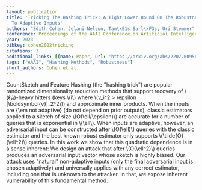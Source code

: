 ```yaml
---
layout: publication
title: 'Tricking The Hashing Trick: A Tight Lower Bound On The Robustness Of Countsketch
  To Adaptive Inputs'
authors: "Edith Cohen, Jelani Nelson, Tam\xE1s Sarl\xF3s, Uri Stemmer"
conference: Proceedings of the AAAI Conference on Artificial Intelligence
year: 2023
bibkey: cohen2022tricking
citations: 3
additional_links: [{name: Paper, url: 'https://arxiv.org/abs/2207.00956'}]
tags: ["AAAI", "Hashing Methods", "Robustness"]
short_authors: Cohen et al.
---
```

CountSketch and Feature Hashing (the "hashing trick") are popular randomized
dimensionality reduction methods that support recovery of \\(ℓ₂\\)-heavy
hitters (keys \\(i\\) where \\(v_i^2 > \epsilon \|\boldsymbol\{v\}\|_2^2\\)) and
approximate inner products. When the inputs are \{\em not adaptive\} (do not
depend on prior outputs), classic estimators applied to a sketch of size
\\(O(\ell/\epsilon)\\) are accurate for a number of queries that is exponential in
\\(\ell\\). When inputs are adaptive, however, an adversarial input can be
constructed after \\(O(\ell)\\) queries with the classic estimator and the best
known robust estimator only supports \\(\tilde\{O\}(\ell^2)\\) queries. In this work
we show that this quadratic dependence is in a sense inherent: We design an
attack that after \\(O(\ell^2)\\) queries produces an adversarial input vector
whose sketch is highly biased. Our attack uses "natural" non-adaptive inputs
(only the final adversarial input is chosen adaptively) and universally applies
with any correct estimator, including one that is unknown to the attacker. In
that, we expose inherent vulnerability of this fundamental method.